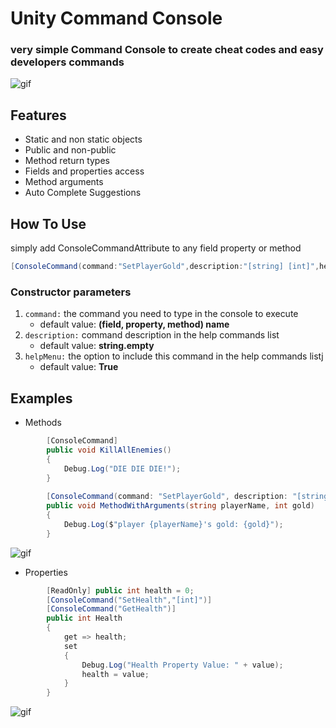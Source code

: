 # Unity Command Console

### very simple Command Console to create cheat codes and easy developers commands
![gif](https://i.imgur.com/KRsCrnx.gif)
## Features
- Static and non static objects
- Public and non-public
- Method return types
- Fields and properties access
- Method arguments
- Auto Complete Suggestions

## How To Use

simply add ConsoleCommandAttribute to any field property or method
```c#
[ConsoleCommand(command:"SetPlayerGold",description:"[string] [int]",helpMenu:true)]
```
### Constructor parameters
1. `command:` the command you need to type in the console to execute
    - default value: **(field, property, method) name**
2. `description:` command description in the help commands list
    - default value: **string.empty**
3. `helpMenu:` the option to include this command in the help commands listj
    - default value: **True**

## Examples
- Methods
```c#
        [ConsoleCommand]
        public void KillAllEnemies()
        {
            Debug.Log("DIE DIE DIE!");
        }
        
        [ConsoleCommand(command: "SetPlayerGold", description: "[string] [int]", helpMenu: true)]
        public void MethodWithArguments(string playerName, int gold)
        {
            Debug.Log($"player {playerName}'s gold: {gold}");
        }
```
![gif](https://i.imgur.com/T07V2Dx.gif)
- Properties
```c#
        [ReadOnly] public int health = 0;
        [ConsoleCommand("SetHealth","[int]")]
        [ConsoleCommand("GetHealth")]
        public int Health
        {
            get => health;
            set
            {
                Debug.Log("Health Property Value: " + value);
                health = value;
            }
        }
```
![gif](https://i.imgur.com/TDVH345.gif)
